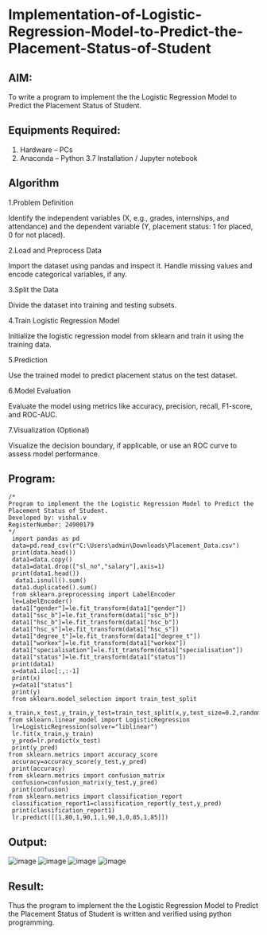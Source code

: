 # Implementation-of-Logistic-Regression-Model-to-Predict-the-Placement-Status-of-Student

## AIM:
To write a program to implement the the Logistic Regression Model to Predict the Placement Status of Student.

## Equipments Required:
1. Hardware – PCs
2. Anaconda – Python 3.7 Installation / Jupyter notebook

## Algorithm
1.Problem Definition

Identify the independent variables (X, e.g., grades, internships, and attendance) and the dependent variable (Y, placement status: 1 for placed, 0 for not placed).

2.Load and Preprocess Data

Import the dataset using pandas and inspect it. Handle missing values and encode categorical variables, if any.

3.Split the Data

Divide the dataset into training and testing subsets.

4.Train Logistic Regression Model

Initialize the logistic regression model from sklearn and train it using the training data.

5.Prediction

Use the trained model to predict placement status on the test dataset.

6.Model Evaluation

Evaluate the model using metrics like accuracy, precision, recall, F1-score, and ROC-AUC.

7.Visualization (Optional)

Visualize the decision boundary, if applicable, or use an ROC curve to assess model performance.


## Program:
```
/*
Program to implement the the Logistic Regression Model to Predict the Placement Status of Student.
Developed by: vishal.v
RegisterNumber: 24900179 
*/
 import pandas as pd
 data=pd.read_csv(r"C:\Users\admin\Downloads\Placement_Data.csv")
 print(data.head())
 data1=data.copy()
 data1=data1.drop(["sl_no","salary"],axis=1)
 print(data1.head())
  data1.isnull().sum()
 data1.duplicated().sum()
 from sklearn.preprocessing import LabelEncoder
 le=LabelEncoder()
 data1["gender"]=le.fit_transform(data1["gender"])
 data1["ssc_b"]=le.fit_transform(data1["ssc_b"])
 data1["hsc_b"]=le.fit_transform(data1["hsc_b"])
 data1["hsc_s"]=le.fit_transform(data1["hsc_s"])
 data1["degree_t"]=le.fit_transform(data1["degree_t"])
 data1["workex"]=le.fit_transform(data1["workex"])
 data1["specialisation"]=le.fit_transform(data1["specialisation"])
 data1["status"]=le.fit_transform(data1["status"])
 print(data1)
 x=data1.iloc[:,:-1]
 print(x)
 y=data1["status"]
 print(y)
 from sklearn.model_selection import train_test_split
 x_train,x_test,y_train,y_test=train_test_split(x,y,test_size=0.2,random_state=0
from sklearn.linear_model import LogisticRegression
 lr=LogisticRegression(solver="liblinear")
 lr.fit(x_train,y_train)
 y_pred=lr.predict(x_test)
 print(y_pred)
from sklearn.metrics import accuracy_score
 accuracy=accuracy_score(y_test,y_pred)
 print(accuracy)
from sklearn.metrics import confusion_matrix
 confusion=confusion_matrix(y_test,y_pred)
 print(confusion)
from sklearn.metrics import classification_report
 classification_report1=classification_report(y_test,y_pred)
 print(classification_report1)
 lr.predict([[1,80,1,90,1,1,90,1,0,85,1,85]])
```
## Output:

![image](https://github.com/user-attachments/assets/368cb835-48e9-45ff-9cb9-ee3444d6a949)
![image](https://github.com/user-attachments/assets/36776c8c-23d4-4021-b22d-07e6dd345170)
![image](https://github.com/user-attachments/assets/84bae896-1239-4ab5-8c0f-9d96ac794613)
![image](https://github.com/user-attachments/assets/56d261b7-a85b-4894-80e3-212bf2345a7e)

## Result:
Thus the program to implement the the Logistic Regression Model to Predict the Placement Status of Student is written and verified using python programming.
